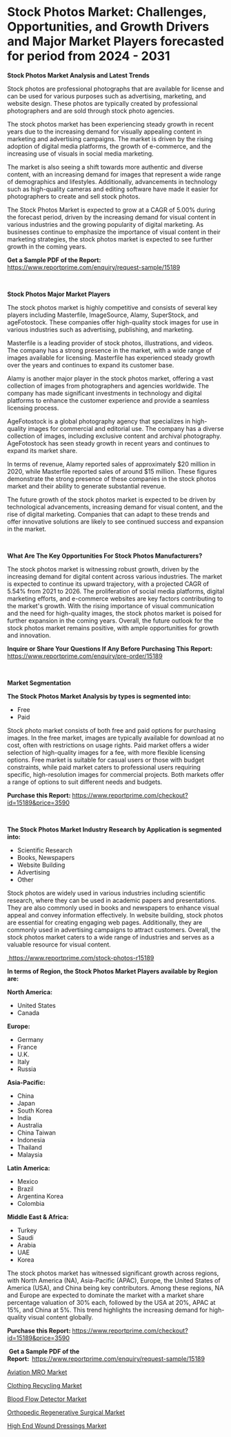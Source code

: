 <p><h1>Stock Photos Market: Challenges, Opportunities, and Growth Drivers and Major Market Players forecasted for period from 2024 - 2031</h1></p><p><strong>Stock Photos Market Analysis and Latest Trends</strong></p>
<p><p>Stock photos are professional photographs that are available for license and can be used for various purposes such as advertising, marketing, and website design. These photos are typically created by professional photographers and are sold through stock photo agencies.</p><p>The stock photos market has been experiencing steady growth in recent years due to the increasing demand for visually appealing content in marketing and advertising campaigns. The market is driven by the rising adoption of digital media platforms, the growth of e-commerce, and the increasing use of visuals in social media marketing.</p><p>The market is also seeing a shift towards more authentic and diverse content, with an increasing demand for images that represent a wide range of demographics and lifestyles. Additionally, advancements in technology such as high-quality cameras and editing software have made it easier for photographers to create and sell stock photos.</p><p>The Stock Photos Market is expected to grow at a CAGR of 5.00% during the forecast period, driven by the increasing demand for visual content in various industries and the growing popularity of digital marketing. As businesses continue to emphasize the importance of visual content in their marketing strategies, the stock photos market is expected to see further growth in the coming years.</p></p>
<p><strong>Get a Sample PDF of the Report:&nbsp;</strong> <a href="https://www.reportprime.com/enquiry/request-sample/15189">https://www.reportprime.com/enquiry/request-sample/15189</a></p>
<p>&nbsp;</p>
<p><strong>Stock Photos Major Market Players</strong></p>
<p><p>The stock photos market is highly competitive and consists of several key players including Masterfile, ImageSource, Alamy, SuperStock, and ageFotostock. These companies offer high-quality stock images for use in various industries such as advertising, publishing, and marketing.</p><p>Masterfile is a leading provider of stock photos, illustrations, and videos. The company has a strong presence in the market, with a wide range of images available for licensing. Masterfile has experienced steady growth over the years and continues to expand its customer base.</p><p>Alamy is another major player in the stock photos market, offering a vast collection of images from photographers and agencies worldwide. The company has made significant investments in technology and digital platforms to enhance the customer experience and provide a seamless licensing process.</p><p>AgeFotostock is a global photography agency that specializes in high-quality images for commercial and editorial use. The company has a diverse collection of images, including exclusive content and archival photography. AgeFotostock has seen steady growth in recent years and continues to expand its market share.</p><p>In terms of revenue, Alamy reported sales of approximately $20 million in 2020, while Masterfile reported sales of around $15 million. These figures demonstrate the strong presence of these companies in the stock photos market and their ability to generate substantial revenue.</p><p>The future growth of the stock photos market is expected to be driven by technological advancements, increasing demand for visual content, and the rise of digital marketing. Companies that can adapt to these trends and offer innovative solutions are likely to see continued success and expansion in the market.</p></p>
<p>&nbsp;</p>
<p><strong>What Are The Key Opportunities For Stock Photos Manufacturers?</strong></p>
<p><p>The stock photos market is witnessing robust growth, driven by the increasing demand for digital content across various industries. The market is expected to continue its upward trajectory, with a projected CAGR of 5.54% from 2021 to 2026. The proliferation of social media platforms, digital marketing efforts, and e-commerce websites are key factors contributing to the market's growth. With the rising importance of visual communication and the need for high-quality images, the stock photos market is poised for further expansion in the coming years. Overall, the future outlook for the stock photos market remains positive, with ample opportunities for growth and innovation.</p></p>
<p><strong>Inquire or Share Your Questions If Any Before Purchasing This Report:</strong> <a href="https://www.reportprime.com/enquiry/pre-order/15189">https://www.reportprime.com/enquiry/pre-order/15189</a></p>
<p>&nbsp;</p>
<p><strong>Market Segmentation</strong></p>
<p><strong>The Stock Photos Market Analysis by types is segmented into:</strong></p>
<p><ul><li>Free</li><li>Paid</li></ul></p>
<p><p>Stock photo market consists of both free and paid options for purchasing images. In the free market, images are typically available for download at no cost, often with restrictions on usage rights. Paid market offers a wider selection of high-quality images for a fee, with more flexible licensing options. Free market is suitable for casual users or those with budget constraints, while paid market caters to professional users requiring specific, high-resolution images for commercial projects. Both markets offer a range of options to suit different needs and budgets.</p></p>
<p><strong>Purchase this Report:&nbsp;</strong><a href="https://www.reportprime.com/checkout?id=15189&price=3590">https://www.reportprime.com/checkout?id=15189&price=3590</a></p>
<p>&nbsp;</p>
<p><strong>The Stock Photos Market Industry Research by Application is segmented into:</strong></p>
<p><ul><li>Scientific Research</li><li>Books, Newspapers</li><li>Website Building</li><li>Advertising</li><li>Other</li></ul></p>
<p><p>Stock photos are widely used in various industries including scientific research, where they can be used in academic papers and presentations. They are also commonly used in books and newspapers to enhance visual appeal and convey information effectively. In website building, stock photos are essential for creating engaging web pages. Additionally, they are commonly used in advertising campaigns to attract customers. Overall, the stock photos market caters to a wide range of industries and serves as a valuable resource for visual content.</p></p>
<p><a href="https://www.reportprime.com/stock-photos-r15189">&nbsp;https://www.reportprime.com/stock-photos-r15189</a></p>
<p><strong>In terms of Region, the Stock Photos Market Players available by Region are:</strong></p>
<p>
    <p> <strong> North America: </strong>
        <ul>
            <li>United States</li>
            <li>Canada</li>
        </ul>
        </p> 
    <p> <strong> Europe: </strong>
        <ul>
            <li>Germany</li>
            <li>France</li>
            <li>U.K.</li>
            <li>Italy</li>
            <li>Russia</li>
        </ul>
        </p> 
    <p> <strong> Asia-Pacific: </strong>
        <ul>
            <li>China</li>
            <li>Japan</li>
            <li>South Korea</li>
            <li>India</li>
            <li>Australia</li>
            <li>China Taiwan</li>
            <li>Indonesia</li>
            <li>Thailand</li>
            <li>Malaysia</li>
        </ul>
        </p> 
    <p> <strong> Latin America: </strong>
        <ul>
            <li>Mexico</li>
            <li>Brazil</li>
            <li>Argentina Korea</li>
            <li>Colombia</li>
        </ul>
        </p> 
    <p> <strong> Middle East & Africa: </strong>
        <ul>
            <li>Turkey</li>
            <li>Saudi</li>
            <li>Arabia</li>
            <li>UAE</li>
            <li>Korea</li>
        </ul>
    </p>
    </p>
<p><p>The stock photos market has witnessed significant growth across regions, with North America (NA), Asia-Pacific (APAC), Europe, the United States of America (USA), and China being key contributors. Among these regions, NA and Europe are expected to dominate the market with a market share percentage valuation of 30% each, followed by the USA at 20%, APAC at 15%, and China at 5%. This trend highlights the increasing demand for high-quality visual content globally.</p></p>
<p><strong>Purchase this Report: </strong><a href="https://www.reportprime.com/checkout?id=15189&price=3590">https://www.reportprime.com/checkout?id=15189&price=3590</a></p>
<p>&nbsp;<strong>Get a Sample PDF of the Report:&nbsp;&nbsp;</strong><a href="https://www.reportprime.com/enquiry/request-sample/15189">https://www.reportprime.com/enquiry/request-sample/15189</a></p>
<p><strong></strong></p>
<p><p><a href="https://github.com/abdillahsp58/Market-Research-Report-List-1/blob/main/aviation-mro-market.md">Aviation MRO Market</a></p><p><a href="https://github.com/wybrqqeb6/Market-Research-Report-List-1/blob/main/clothing-recycling-market.md">Clothing Recycling Market</a></p><p><a href="https://www.linkedin.com/pulse/analyzing-blood-flow-detector-market-dynamics-growth-drivers-q3lre">Blood Flow Detector Market</a></p><p><a href="https://medium.com/@chiragreportprime/global-orthopedic-regenerative-surgical-market-analysis-trends-forecasts-and-growth-b0405f4d679c">Orthopedic Regenerative Surgical Market</a></p><p><a href="https://medium.com/@raperang95/high-end-wound-dressings-market-a-global-and-regional-analysis-2024-2031-a914d983176c">High End Wound Dressings Market</a></p></p>